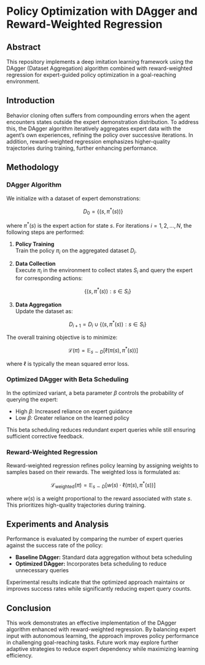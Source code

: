# Policy Optimization with DAgger and Reward-Weighted Regression

## Abstract

This repository implements a deep imitation learning framework using the DAgger (Dataset Aggregation) algorithm combined with reward-weighted regression for expert-guided policy optimization in a goal-reaching environment.

## Introduction

Behavior cloning often suffers from compounding errors when the agent encounters states outside the expert demonstration distribution. To address this, the DAgger algorithm iteratively aggregates expert data with the agent’s own experiences, refining the policy over successive iterations. In addition, reward-weighted regression emphasizes higher-quality trajectories during training, further enhancing performance.

## Methodology

### DAgger Algorithm

We initialize with a dataset of expert demonstrations:

$$
D_0 = \{(s, \pi^*(s))\}
$$

where $\pi^*(s)$ is the expert action for state $s$. For iterations $i = 1, 2, \dots, N$, the following steps are performed:

1. **Policy Training**  
   Train the policy $\pi_i$ on the aggregated dataset $D_i$.

2. **Data Collection**  
   Execute $\pi_i$ in the environment to collect states $S_i$ and query the expert for corresponding actions:

   $$\{(s, \pi^*(s)) : s \in S_i\}$$

3. **Data Aggregation**  
   Update the dataset as:

   $$D_{i+1} = D_i \cup \{(s, \pi^*(s)) : s \in S_i\}$$

The overall training objective is to minimize:

$$\mathcal{L}(\pi) = \mathbb{E}_{s \sim D} [\ell(\pi(s), \pi^*(s))]$$

where $\ell$ is typically the mean squared error loss.

### Optimized DAgger with Beta Scheduling

In the optimized variant, a beta parameter $\beta$ controls the probability of querying the expert:

- High $\beta$: Increased reliance on expert guidance  
- Low $\beta$: Greater reliance on the learned policy

This beta scheduling reduces redundant expert queries while still ensuring sufficient corrective feedback.

### Reward-Weighted Regression

Reward-weighted regression refines policy learning by assigning weights to samples based on their rewards. The weighted loss is formulated as:

$$\mathcal{L}_{\text{weighted}}(\pi) = \mathbb{E}_{s \sim D} [w(s) \cdot \ell(\pi(s), \pi^*(s))]$$

where $w(s)$ is a weight proportional to the reward associated with state $s$. This prioritizes high-quality trajectories during training.

## Experiments and Analysis

Performance is evaluated by comparing the number of expert queries against the success rate of the policy:

- **Baseline DAgger:** Standard data aggregation without beta scheduling  
- **Optimized DAgger:** Incorporates beta scheduling to reduce unnecessary queries

Experimental results indicate that the optimized approach maintains or improves success rates while significantly reducing expert query counts.

## Conclusion

This work demonstrates an effective implementation of the DAgger algorithm enhanced with reward-weighted regression. By balancing expert input with autonomous learning, the approach improves policy performance in challenging goal-reaching tasks. Future work may explore further adaptive strategies to reduce expert dependency while maximizing learning efficiency.
